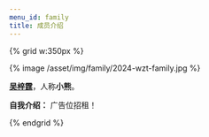 ```yaml
---
menu_id: family
title: 成员介绍
---
```


{% grid w:350px %}
<!-- cell -->
{% image /asset/img/family/2024-wzt-family.jpg %}
<!-- cell -->
**[吴梓霆]()**，人称**小熊**。

**自我介绍：** 广告位招租！

{% endgrid %}